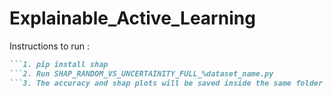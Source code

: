# Explainable_Active_Learning

Instructions to run :

```markdown
```1. pip install shap
```2. Run SHAP_RANDOM_VS_UNCERTAINITY_FULL_%dataset_name.py
```3. The accuracy and shap plots will be saved inside the same folder as the script
```
